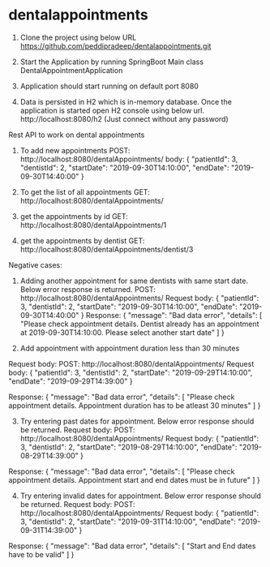 # dentalappointments
1. Clone the project using below URL
https://github.com/peddipradeep/dentalappointments.git

2. Start the Application by running SpringBoot Main class DentalAppointmentApplication

3. Application should start running on default port 8080

4. Data is persisted in H2 which is in-memory database. Once the application is started open H2 console using below url.
http://localhost:8080/h2 (Just connect without any password)

Rest API to work on dental appointments
1. To add new appointments
    POST: http://localhost:8080/dentalAppointments/
body:
{
    "patientId": 3,
    "dentistId": 2,
    "startDate": "2019-09-30T14:10:00",
    "endDate": "2019-09-30T14:40:00"
}

2. To get the list of all appointments
    GET: http://localhost:8080/dentalAppointments/


3. get the appointments by id
    GET: http://localhost:8080/dentalAppointments/1

4. get the appointments by dentist
    GET: http://localhost:8080/dentalAppointments/dentist/3

Negative cases:
1. Adding another appointment for same dentists with same start date. Below error response is returned.
    POST: http://localhost:8080/dentalAppointments/
Request body:
{
    "patientId": 3,
    "dentistId": 2,
    "startDate": "2019-09-30T14:10:00",
    "endDate": "2019-09-30T14:40:00"
}
Response:
{
    "message": "Bad data error",
    "details": [
        "Please check appointment details. Dentist already has an appointment at 2019-09-30T14:10:00. Please select another start date"
    ]
}

2. Add appointment with appointment duration less than 30 minutes

Request body:
POST: http://localhost:8080/dentalAppointments/
Request body:
{
    "patientId": 3,
    "dentistId": 2,
    "startDate": "2019-09-29T14:10:00",
    "endDate": "2019-09-29T14:39:00"
}

Response:
{
    "message": "Bad data error",
    "details": [
        "Please check appointment details. Appointment duration has to be atleast 30 minutes"
    ]
}

3. Try entering past dates for appointment. Below error response should be returned.
Request body:
POST: http://localhost:8080/dentalAppointments/
Request body:
{
    "patientId": 3,
    "dentistId": 2,
    "startDate": "2019-08-29T14:10:00",
    "endDate": "2019-08-29T14:39:00"
}

Response:
{
    "message": "Bad data error",
    "details": [
        "Please check appointment details. Appointment start and end dates must be in future"
    ]
}

4. Try entering invalid dates for appointment. Below error response should be returned.
Request body:
POST: http://localhost:8080/dentalAppointments/
Request body:
{
    "patientId": 3,
    "dentistId": 2,
    "startDate": "2019-09-31T14:10:00",
    "endDate": "2019-09-31T14:39:00"
}

Response:
{
    "message": "Bad data error",
    "details": [
        "Start and End dates have to be valid"
    ]
}